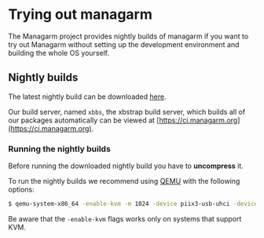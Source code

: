 # Trying out managarm

The Managarm project provides nightly builds of managarm if you want to try out
Managarm without setting up the development environment and building the whole
OS yourself.

## Nightly builds
The latest nightly build can be downloaded [here](https://ci.managarm.org/repos/files/managarm/rolling/image.xz).

Our build server, named `xbbs`, the xbstrap build server, which builds all of our packages automatically can be viewed at [https://ci.managarm.org](https://ci.managarm.org).

### Running the nightly builds
Before running the downloaded nightly build you have to **uncompress** it.

To run the nightly builds we recommend using [QEMU](https://www.qemu.org/) with the following options:

```bash
$ qemu-system-x86_64 -enable-kvm -m 1024 -device piix3-usb-uhci -device usb-kbd -device usb-tablet -drive id=hdd,file=image,format=raw,if=none -device virtio-blk-pci,drive=hdd -vga virtio -debugcon stdio
```

Be aware that the `-enable-kvm` flags works only on systems that support KVM.
